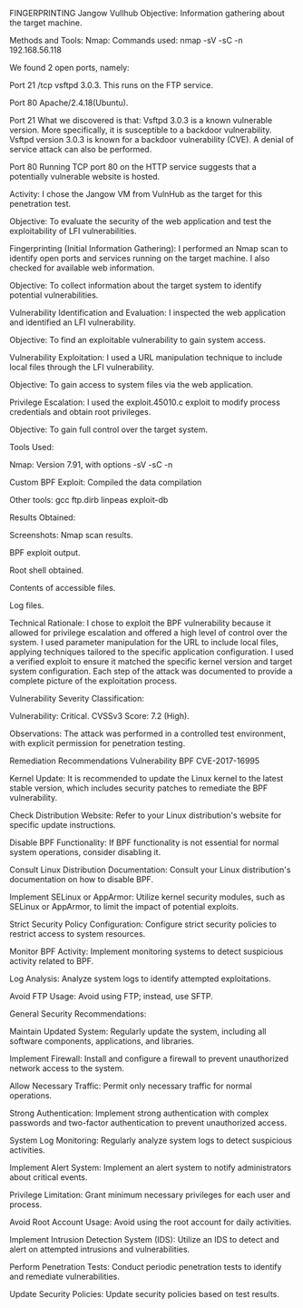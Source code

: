 FINGERPRINTING Jangow Vullhub
Objective: Information gathering about the target machine.

Methods and Tools:
Nmap:
Commands used: nmap -sV -sC -n 192.168.56.118

We found 2 open ports, namely:

Port 21 /tcp vsftpd 3.0.3. This runs on the FTP service.

Port 80 Apache/2.4.18(Ubuntu).

Port 21
What we discovered is that: Vsftpd 3.0.3 is a known vulnerable version. More specifically, it is susceptible to a backdoor vulnerability. Vsftpd version 3.0.3 is known for a backdoor vulnerability (CVE). A denial of service attack can also be performed.

Port 80
Running TCP port 80 on the HTTP service suggests that a potentially vulnerable website is hosted.

Activity: I chose the Jangow VM from VulnHub as the target for this penetration test.

Objective: To evaluate the security of the web application and test the exploitability of LFI vulnerabilities.

Fingerprinting (Initial Information Gathering): I performed an Nmap scan to identify open ports and services running on the target machine. I also checked for available web information.

Objective: To collect information about the target system to identify potential vulnerabilities.

Vulnerability Identification and Evaluation: I inspected the web application and identified an LFI vulnerability.

Objective: To find an exploitable vulnerability to gain system access.

Vulnerability Exploitation: I used a URL manipulation technique to include local files through the LFI vulnerability.

Objective: To gain access to system files via the web application.

Privilege Escalation: I used the exploit.45010.c exploit to modify process credentials and obtain root privileges.

Objective: To gain full control over the target system.

Tools Used:

Nmap: Version 7.91, with options -sV -sC -n

Custom BPF Exploit: Compiled the data compilation

Other tools: gcc ftp.dirb linpeas exploit-db

Results Obtained:

Screenshots: Nmap scan results.

BPF exploit output.

Root shell obtained.

Contents of accessible files.

Log files.

Technical Rationale:
I chose to exploit the BPF vulnerability because it allowed for privilege escalation and offered a high level of control over the system.
I used parameter manipulation for the URL to include local files, applying techniques tailored to the specific application configuration.
I used a verified exploit to ensure it matched the specific kernel version and target system configuration.
Each step of the attack was documented to provide a complete picture of the exploitation process.

Vulnerability Severity Classification:

Vulnerability: Critical. CVSSv3 Score: 7.2 (High).

Observations:
The attack was performed in a controlled test environment, with explicit permission for penetration testing.

Remediation Recommendations
Vulnerability BPF CVE-2017-16995

Kernel Update: It is recommended to update the Linux kernel to the latest stable version, which includes security patches to remediate the BPF vulnerability.

Check Distribution Website: Refer to your Linux distribution's website for specific update instructions.

Disable BPF Functionality: If BPF functionality is not essential for normal system operations, consider disabling it.

Consult Linux Distribution Documentation: Consult your Linux distribution's documentation on how to disable BPF.

Implement SELinux or AppArmor: Utilize kernel security modules, such as SELinux or AppArmor, to limit the impact of potential exploits.

Strict Security Policy Configuration: Configure strict security policies to restrict access to system resources.

Monitor BPF Activity: Implement monitoring systems to detect suspicious activity related to BPF.

Log Analysis: Analyze system logs to identify attempted exploitations.

Avoid FTP Usage: Avoid using FTP; instead, use SFTP.

General Security Recommendations:

Maintain Updated System: Regularly update the system, including all software components, applications, and libraries.

Implement Firewall: Install and configure a firewall to prevent unauthorized network access to the system.

Allow Necessary Traffic: Permit only necessary traffic for normal operations.

Strong Authentication: Implement strong authentication with complex passwords and two-factor authentication to prevent unauthorized access.

System Log Monitoring: Regularly analyze system logs to detect suspicious activities.

Implement Alert System: Implement an alert system to notify administrators about critical events.

Privilege Limitation: Grant minimum necessary privileges for each user and process.

Avoid Root Account Usage: Avoid using the root account for daily activities.

Implement Intrusion Detection System (IDS): Utilize an IDS to detect and alert on attempted intrusions and vulnerabilities.

Perform Penetration Tests: Conduct periodic penetration tests to identify and remediate vulnerabilities.

Update Security Policies: Update security policies based on test results.
